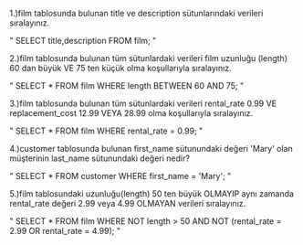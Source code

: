 1.)film tablosunda bulunan title ve description sütunlarındaki verileri sıralayınız.
 
 " SELECT title,description FROM film; "
 
 2.)film tablosunda bulunan tüm sütunlardaki verileri film uzunluğu (length) 60 dan büyük VE 75 ten küçük olma koşullarıyla sıralayınız.
 
 " SELECT * FROM film
 WHERE length BETWEEN 60 AND 75; "
 
 3.)film tablosunda bulunan tüm sütunlardaki verileri rental_rate 0.99 VE replacement_cost 12.99 VEYA 28.99 olma koşullarıyla sıralayınız.
 
 " SELECT * FROM film
 WHERE rental_rate = 0.99; "
 
 4.)customer tablosunda bulunan first_name sütunundaki değeri 'Mary' olan müşterinin last_name sütunundaki değeri nedir?
 
 " SELECT * FROM customer
 WHERE first_name = 'Mary'; "
 
 5.)film tablosundaki uzunluğu(length) 50 ten büyük OLMAYIP aynı zamanda rental_rate değeri 2.99 veya 4.99 OLMAYAN verileri sıralayınız.

" SELECT * FROM film 
 WHERE NOT length > 50 AND NOT (rental_rate = 2.99 OR rental_rate = 4.99); "
